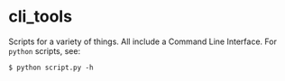 # cli_tools
Scripts for a variety of things. All include a Command Line Interface.
For `python` scripts, see:
```terminal
$ python script.py -h
```
